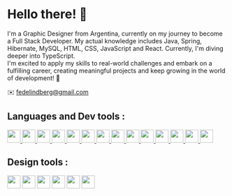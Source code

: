 # Hello there! :wave:

I'm a Graphic Designer from Argentina, currently on my journey to become a Full Stack Developer. My actual knowledge includes Java, Spring, Hibernate, MySQL, HTML, CSS, JavaScript and React. Currently, I'm diving deeper into TypeScript. </br>
I'm excited to apply my skills to real-world challenges and embark on a fulfilling career, creating meaningful projects and keep growing in the world of development! 🚀




:envelope: fedelindberg@gmail.com

## Languages and Dev tools :
<p>
  <a href="https://www.java.com/" target="_blank">
    <img src="https://cdn.jsdelivr.net/gh/devicons/devicon/icons/java/java-original.svg" height="30" width="30" />
  </a>
  <a href="https://maven.apache.org/" target="_blank">
    <img src="https://www.svgrepo.com/show/373829/maven.svg" height="30" width="30" />
  </a>
  <a href="https://spring.io/" target="_blank">
    <img src="https://cdn.jsdelivr.net/gh/devicons/devicon/icons/spring/spring-original.svg" height="30" width="30" />
  </a>
  <a href="https://hibernate.org/" target="_blank">
    <img src="https://cdn.worldvectorlogo.com/logos/hibernate.svg" height="30" width="30" />
  </a>
  <a href="https://www.mysql.com/" target="_blank">
    <img src="https://cdn.jsdelivr.net/gh/devicons/devicon/icons/mysql/mysql-original.svg" height="30" width="30" />
  </a>
  <a href="https://developer.mozilla.org/es/docs/Web/HTML" target="_blank">
    <img src="https://cdn.jsdelivr.net/gh/devicons/devicon/icons/html5/html5-original.svg" height="30" width="30" />
  </a>
  <a href="https://developer.mozilla.org/es/docs/Web/CSS" target="_blank">
    <img src="https://cdn.jsdelivr.net/gh/devicons/devicon/icons/css3/css3-original.svg" height="30" width="30" />
  </a>
  <a href="https://getbootstrap.com/" target="_blank">
    <img src="https://cdn.jsdelivr.net/gh/devicons/devicon/icons/bootstrap/bootstrap-plain.svg" height="30" width="30" />
  </a>
  <a href="https://tailwindcss.com/" target="_blank">
    <img src="https://cdn.jsdelivr.net/gh/devicons/devicon/icons/tailwindcss/tailwindcss-plain.svg" height="30" width="30" />
  </a>
  <a href="https://developer.mozilla.org/es/docs/Web/JavaScript" target="_blank">
    <img src="https://cdn.jsdelivr.net/gh/devicons/devicon/icons/javascript/javascript-original.svg" height="30" width="30" />
  </a>
  <a href="https://www.typescriptlang.org/" target="_blank">
    <img src="https://cdn.jsdelivr.net/gh/devicons/devicon/icons/typescript/typescript-original.svg" height="30" width="30" />
  </a>
  <a href="https://es.react.dev/" target="_blank">
    <img src="https://cdn.jsdelivr.net/gh/devicons/devicon/icons/react/react-original.svg" height="30" width="30" />
  </a>
  <a href="https://git-scm.com/" target="_blank">
    <img src="https://cdn.jsdelivr.net/gh/devicons/devicon/icons/git/git-original.svg" height="30" width="30" />
  </a>
  <a href="https://github.com/" target="_blank">
    <img src="https://cdn4.iconfinder.com/data/icons/iconsimple-logotypes/512/github-512.png" height="30" width="30" />
  </a>

</p>


## Design tools :
<p>
  <img src="https://cdn.worldvectorlogo.com/logos/adobe-illustrator-cc-2019.svg" height="30" width="30" />
  <img src="https://cdn.worldvectorlogo.com/logos/photoshop-cc-6.svg" height="30" width="30" />
  <img src="https://cdn.worldvectorlogo.com/logos/lightroom-cc.svg" height="30" width="30" />
  <img src="https://cdn.worldvectorlogo.com/logos/adobe-indesign-cs6.svg" height="30" width="30" />
  <img src="https://cdn.worldvectorlogo.com/logos/premiere-cc.svg" height="30" width="30"/>
  <img src="https://cdn.worldvectorlogo.com/logos/after-effects-cc.svg" height="30" width="30" />
</p>
<!---
devFNL/devFNL is a ✨ special ✨ repository because its `README.md` (this file) appears on your GitHub profile.
You can click the Preview link to take a look at your changes.
--->
